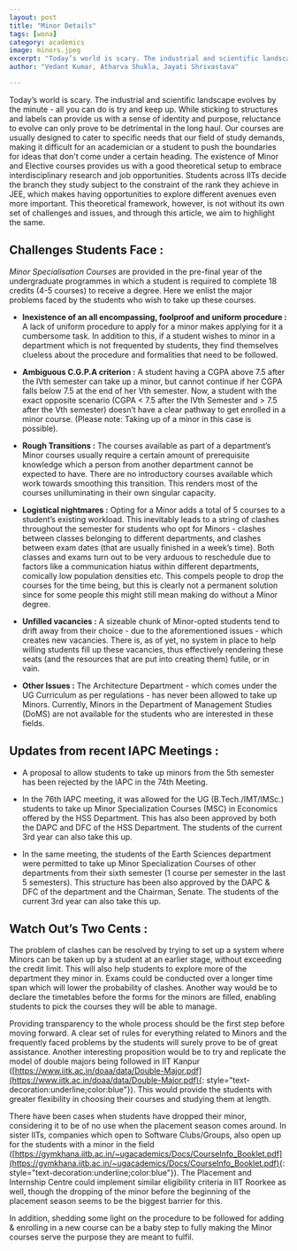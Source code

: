 ```yaml
---
layout: post
title: "Minor Details"
tags: [wona]
category: academics
image: minors.jpeg
excerpt: "Today’s world is scary. The industrial and scientific landscape evolves by the minute - all you can do is try and keep up. While sticking to structures and labels can provide us with a sense of identity and purpose, reluctance to evolve can only prove to be detrimental in the long haul."
author: "Vedant Kumar, Atharva Shukla, Jayati Shrivastava"

---
```


Today’s world is scary. The industrial and scientific landscape evolves by the minute - all you can do is try and keep up. While sticking to structures and labels can provide us with a sense of identity and purpose, reluctance to evolve can only prove to be detrimental in the long haul. Our courses are usually designed to cater to specific needs that our field of study demands, making it difficult for an academician or a student to push the boundaries for ideas that don't come under a certain heading. The existence of Minor and Elective courses provides us with a good theoretical setup to embrace interdisciplinary research and job opportunities. Students across IITs decide the branch they study subject to the constraint of the rank they achieve in JEE, which makes having opportunities to explore different avenues even more important. This theoretical framework, however, is not without its own set of challenges and issues, and through this article, we aim to highlight the same. 

## Challenges Students Face : 

*Minor Specialisation Courses* are provided in the pre-final year of the undergraduate programmes in which a student is required to complete 18 credits (4-5 courses) to receive a degree. Here we enlist the major problems faced by the students who wish to take up these courses.

* **Inexistence of an all encompassing, foolproof and uniform procedure :** A lack of uniform procedure to apply for a minor makes applying for it a cumbersome task. In addition to this, if a student wishes to minor in a department which is not frequented by students, they find themselves clueless about the procedure and formalities that need to be followed. 

* **Ambiguous C.G.P.A criterion :** A student having a CGPA above 7.5 after the IVth semester can take up a minor, but cannot continue if her CGPA falls below 7.5 at the end of her Vth semester. Now, a student with the exact opposite scenario (CGPA < 7.5 after the IVth Semester and > 7.5 after the Vth semester) doesn’t have a clear pathway to get enrolled in a minor course.  (Please note: Taking up of a minor in this case is possible).

* **Rough Transitions :** The courses available as part of a department’s Minor courses usually require a certain amount of prerequisite knowledge which a person from another department cannot be expected to have. There are no introductory courses available which work towards smoothing this transition. This renders most of the courses unilluminating in their own singular capacity. 

* **Logistical nightmares :** Opting for a Minor adds a total of 5 courses to a student’s existing workload. This inevitably leads to a string of clashes throughout the semester for students who opt for Minors - clashes between classes belonging to different departments, and clashes between exam dates (that are usually finished in a week’s time). Both classes and exams turn out to be very arduous to reschedule due to factors like a communication hiatus within different departments, comically low population densities etc. This compels people to drop the courses for the time being, but this is clearly not a permanent solution since for some people this might still mean making do without a Minor degree.

* **Unfilled vacancies :** A sizeable chunk of Minor-opted students tend to drift away from their choice - due to the aforementioned issues -  which creates new vacancies. There is, as of yet, no system in place to help willing students fill up these vacancies, thus effectively rendering these seats (and the resources that are put into creating them) futile, or in vain.

* **Other Issues :** The Architecture Department - which comes under the UG Curriculum as per regulations - has never been allowed to take up Minors. Currently, Minors in the Department of Management Studies (DoMS) are not available for the students who are interested in these fields.

## Updates from recent IAPC Meetings :

* A proposal to allow students to take up minors from the 5th semester has been rejected by the IAPC in the 74th Meeting.

* In the 76th IAPC meeting, it was allowed for the UG (B.Tech./IMT/IMSc.) students to take up Minor Specialization Courses (MSC) in Economics offered by the HSS Department. This has also been approved by both the DAPC and DFC of the HSS Department. The students of the current 3rd year can also take this up.

* In the same meeting, the students of the Earth Sciences department were permitted to take up Minor Specialization Courses of other departments from their sixth semester (1 course per semester in the last 5 semesters). This structure has been also approved by the DAPC & DFC of the department and the Chairman, Senate. The students of the current 3rd year can also take this up. 

## Watch Out’s Two Cents :

The problem of clashes can be resolved by trying to set up a system where Minors can be taken up by a student at an earlier stage, without exceeding the credit limit. This will also help students to explore more of the department they minor in. Exams could be conducted over a longer time span which will lower the probability of clashes. Another way would be to declare the timetables before the forms for the minors are filled, enabling students to pick the courses they will be able to manage. 

Providing transparency to the whole process should be the first step before moving forward. A clear set of rules for everything related to Minors and the frequently faced problems by the students will surely prove to be of great assistance. Another interesting proposition would be to try and replicate the model of double majors being followed in IIT Kanpur ([https://www.iitk.ac.in/doaa/data/Double-Major.pdf](https://www.iitk.ac.in/doaa/data/Double-Major.pdf){: style="text-decoration:underline;color:blue"}). This would provide the students with greater flexibility in choosing their courses and studying them at length. 

There have been cases when students have dropped their minor, considering it to be of no use when the placement season comes around. In sister IITs, companies which open to Software Clubs/Groups, also open up for the students with a minor in the field ([https://gymkhana.iitb.ac.in/~ugacademics/Docs/CourseInfo_Booklet.pdf](https://gymkhana.iitb.ac.in/~ugacademics/Docs/CourseInfo_Booklet.pdf){: style="text-decoration:underline;color:blue"}).
 The Placement and Internship Centre could implement similar eligibility criteria in IIT Roorkee as well, though the dropping of the minor before the beginning of the placement season seems to be the biggest barrier for this.

In addition, shedding some light on the procedure to be followed for adding & enrolling in a new course can be a baby step to fully making the Minor courses serve the purpose they are meant to fulfil. 


